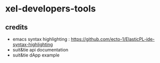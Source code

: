 # xel-developers-tools

## credits

- emacs syntax highlighting : https://github.com/ecto-1/ElasticPL-ide-syntax-highlighting
- suit&tie api documentation 
- suit&tie dApp example 
